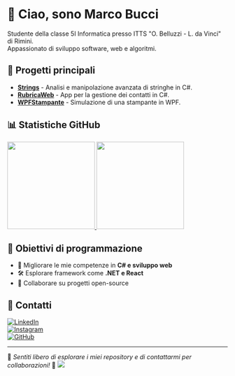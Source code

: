 # 👋 Ciao, sono Marco Bucci  
Studente della classe 5I Informatica presso ITTS "O. Belluzzi - L. da Vinci" di Rimini.  
Appassionato di sviluppo software, web e algoritmi.

## 🚀 Progetti principali  
- **[Strings](https://github.com/MACULINX/Strings/)** - Analisi e manipolazione avanzata di stringhe in C#.  
- **[RubricaWeb](https://github.com/MACULINX/RubricaWeb/)** - App per la gestione dei contatti in C#.  
- **[WPFStampante](https://github.com/MACULINX/WPFStampante/)** - Simulazione di una stampante in WPF.  

## 📊 Statistiche GitHub  
<a href="#">
  <img height=200 src="https://github-readme-stats.vercel.app/api?username=MACULINX&show_icons=true&theme=radical"/>
</a>
<a href="#">
  <img height=200 src="https://github-readme-stats.vercel.app/api/top-langs/?username=MACULINX&layout=compact&theme=radical&langs_count=8"/>
</a>

## 🎯 Obiettivi di programmazione  
- 🚀 Migliorare le mie competenze in **C# e sviluppo web**  
- 🛠 Esplorare framework come **.NET e React**  
- 🤝 Collaborare su progetti open-source  

## 🔗 Contatti  
[![LinkedIn](https://img.shields.io/badge/LinkedIn-blue?style=for-the-badge&logo=linkedin)](https://www.linkedin.com/in/maculinx)  
[![Instagram](https://img.shields.io/badge/Instagram-E4405F?style=for-the-badge&logo=instagram&logoColor=white)](https://www.instagram.com/maculinx)  
[![GitHub](https://img.shields.io/github/followers/MACULINX?label=Follow&style=social)](https://github.com/MACULINX)  

---

🔹 *Sentiti libero di esplorare i miei repository e di contattarmi per collaborazioni!* 🚀
![](https://hit.yhype.me/github/profile?account_id=56220142)
